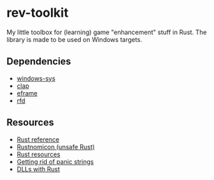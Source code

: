 # rev-toolkit
My little toolbox for (learning) game "enhancement" stuff in Rust.
The library is made to be used on Windows targets.

## Dependencies
- [windows-sys](https://crates.io/crates/windows-sys)
- [clap](https://crates.io/crates/clap)
- [eframe](https://crates.io/crates/eframe)
- [rfd](https://crates.io/crates/rfd)

## Resources
- [Rust reference](https://doc.rust-lang.org/reference/introduction.html)
- [Rustnomicon (unsafe Rust)](https://doc.rust-lang.org/nomicon/)
- [Rust resources](https://www.unknowncheats.me/forum/rust-language-/360411-rust-resources-getting-started.html)
- [Getting rid of panic strings](https://www.unknowncheats.me/forum/rust-language-/563696-rid-panic-strings-binary.html)
- [DLLs with Rust](https://samrambles.com/guides/window-hacking-with-rust/creating-a-dll-with-rust/)

